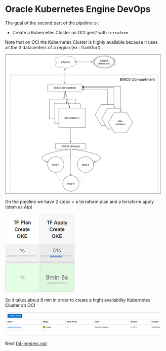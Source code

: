 # Oracle Kubernetes Engine DevOps

The goal of the second part of the pipeline is :

- Create a Kubernetes Cluster on OCI gen2 with `terraform`

Note that on OCI the Kubernetes Cluster is highly available because it uses all the 3 datacenters of a region (ex : frankfurt). 

![Oracle Kubernetes Engine](images/oke.png) 

On the pipeline we have 2 steps = a terraform plan and a terraform apply (idem as Atp)

![OKE Terraform Creation](images/oke_terraform.png)

So it takes about 8 min in order to create a hight availability Kubernetes Cluster on OCI

![OKE on OCI](images/oke_oci.png)

Next [04-medrec.md](04-medrec.md)

